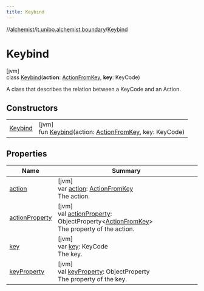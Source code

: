 ```yaml
---
title: Keybind
---
```

//[alchemist](../../../index.html)/[it.unibo.alchemist.boundary](../index.html)/[Keybind](index.html)



# Keybind



[jvm]\
class [Keybind](index.html)(**action**: [ActionFromKey](../../it.unibo.alchemist.input/-action-from-key/index.html), **key**: KeyCode)

A class that describes the relation between a KeyCode and an Action.



## Constructors


| | |
|---|---|
| [Keybind](-keybind.html) | [jvm]<br>fun [Keybind](-keybind.html)(action: [ActionFromKey](../../it.unibo.alchemist.input/-action-from-key/index.html), key: KeyCode) |


## Properties


| Name | Summary |
|---|---|
| [action](action.html) | [jvm]<br>var [action](action.html): [ActionFromKey](../../it.unibo.alchemist.input/-action-from-key/index.html)<br>The action. |
| [actionProperty](action-property.html) | [jvm]<br>val [actionProperty](action-property.html): ObjectProperty<[ActionFromKey](../../it.unibo.alchemist.input/-action-from-key/index.html)><br>The property of the action. |
| [key](key.html) | [jvm]<br>var [key](key.html): KeyCode<br>The key. |
| [keyProperty](key-property.html) | [jvm]<br>val [keyProperty](key-property.html): ObjectProperty<KeyCode><br>The property of the key. |

